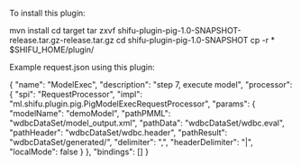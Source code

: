 To install this plugin:

mvn install
cd target
tar zxvf shifu-plugin-pig-1.0-SNAPSHOT-release.tar.gz-release.tar.gz
cd shifu-plugin-pig-1.0-SNAPSHOT
cp -r * $SHIFU_HOME/plugin/


Example request.json using this plugin:

{
    "name": "ModelExec",
    "description": "step 7, execute model",
    "processor": {
        "spi": "RequestProcessor",
        "impl": "ml.shifu.plugin.pig.PigModelExecRequestProcessor",
        "params": {
            "modelName": "demoModel",
            "pathPMML": "wdbcDataSet/model_output.xml",
            "pathData": "wdbcDataSet/wdbc.eval",
            "pathHeader": "wdbcDataSet/wdbc.header",
            "pathResult": "wdbcDataSet/generated/",
            "delimiter": ",",
            "headerDelimiter": "|",
            "localMode": false
        }
    },
    "bindings": []
}

